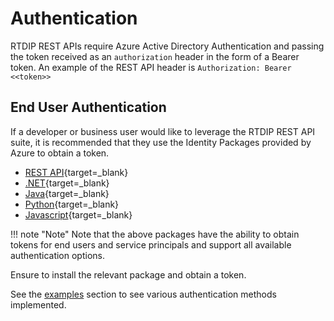 <!-- --8<-- [start:authentication] -->

# Authentication 

RTDIP REST APIs require Azure Active Directory Authentication and passing the token received as an `authorization` header in the form of a Bearer token. An example of the REST API header is `Authorization: Bearer <<token>>`

## End User Authentication

If a developer or business user would like to leverage the RTDIP REST API suite, it is recommended that they use the Identity Packages provided by Azure to obtain a token.

- [REST API](https://docs.microsoft.com/en-us/azure/azure-app-configuration/rest-api-authentication-azure-ad){target=_blank}
- [.NET](https://docs.microsoft.com/en-us/dotnet/api/overview/azure/identity-readme){target=_blank}
- [Java](https://docs.microsoft.com/en-us/java/api/overview/azure/identity-readme?view=azure-java-stable){target=_blank}
- [Python](https://docs.microsoft.com/en-us/python/api/overview/azure/identity-readme?view=azure-python){target=_blank}
- [Javascript](https://docs.microsoft.com/en-us/javascript/api/overview/azure/identity-readme?view=azure-node-latest){target=_blank}

!!! note "Note"
    Note that the above packages have the ability to obtain tokens for end users and service principals and support all available authentication options. 

Ensure to install the relevant package and obtain a token.

See the [examples](./examples.md) section to see various authentication methods implemented.


<!-- --8<-- [end:authentication] -->